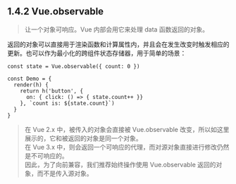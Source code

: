## 1.4.2 Vue.observable


>让一个对象可响应。Vue 内部会用它来处理 data 函数返回的对象。

返回的对象可以直接用于渲染函数和计算属性内，并且会在发生改变时触发相应的更新。也可以作为最小化的跨组件状态存储器，用于简单的场景：

```
const state = Vue.observable({ count: 0 })

const Demo = {
  render(h) {
    return h('button', {
      on: { click: () => { state.count++ }}
    }, `count is: ${state.count}`)
  }
}
```

>在 Vue 2.x 中，被传入的对象会直接被 Vue.observable 改变，所以如这里展示的，它和被返回的对象是同一个对象。  
在 Vue 3.x 中，则会返回一个可响应的代理，而对源对象直接进行修改仍然是不可响应的。  
因此，为了向前兼容，我们推荐始终操作使用 Vue.observable 返回的对象，而不是传入源对象。
